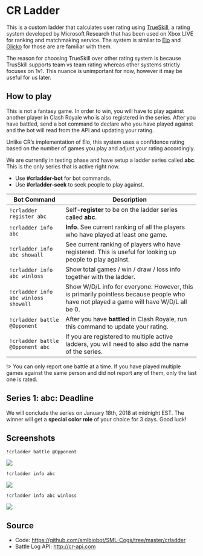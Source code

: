 # CR Ladder

This is a custom ladder that calculates user rating using [TrueSkill](http://trueskill.org/), a rating system developed by Microsoft Research that has been used on Xbox LIVE for ranking and matchmaking service. The system is similar to [Elo](https://en.wikipedia.org/wiki/Elo_rating_system) and [Glicko](https://en.wikipedia.org/wiki/Glicko_rating_system) for those are are familiar with them.

The reason for choosing TrueSkill over other rating system is because TrusSkill supports team vs team rating whereas other systems strictly focuses on 1v1. This nuance is unimportant for now, however it may be useful for us later.

## How to play

This is not a fantasy game. In order to win, you will have to play against another player in Clash Royale who is also registered in the series. After you have battled, send a bot command to declare who you have played against and the bot will read from the API and updating your rating.

Unlike CR’s implementation of Elo, this system uses a confidence rating based on the number of games you play and adjust your rating accordingly.

We are currently in testing phase and have setup a ladder series called **abc**. This is the only series that is active right now.


- Use **#crladder-bot** for bot commands.
- Use **#crladder-seek** to seek people to play against.

Bot Command | Description
--- | ---
`!crladder register abc` | Self-**register** to be on the ladder series called **abc**.
`!crladder info abc` | **Info**. See current ranking of all the players who have played at least one game.
`!crladder info abc showall` | See current ranking of players who have registered. This is useful for looking up people to play against.
`!crladder info abc winloss` | Show total games / win / draw / loss info together with the ladder.
`!crladder info abc winloss showall` | Show W/D/L info for everyone. However, this is primarily pointless because people who have not played a game will have W/D/L all be 0.
`!crladder battle @Opponent` | After you have **battled** in Clash Royale, run this command to update your rating.
`!crladder battle @Opponent abc` | If you are registered to multiple active ladders, you will need to also add the name of the series.

!> You can only report one battle at a time. If you have played multiple games against the same person and did not report any of them, only the last one is rated.

## Series 1: abc: Deadline

We will conclude the series on January 18th, 2018 at midnight EST. The winner will get a **special color role** of your choice for 3 days. Good luck!


## Screenshots

`!crladder battle @Opponent`

<img src="/img/bot/crladder-battle.png" />

`!crladder info abc`

<img src="/img/bot/crladder-info.png" />

`!crladder info abc winloss`

<img src="/img/bot/crladder-info-winloss.png" />

## Source

- Code: https://github.com/smlbiobot/SML-Cogs/tree/master/crladder
- Battle Log API: http://cr-api.com

